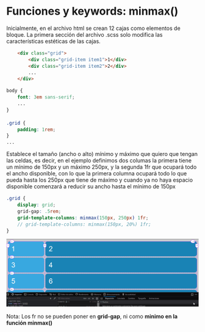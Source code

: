 # Funciones y keywords: minmax()

Inicialmente, en el archivo html se crean 12 cajas como elementos de bloque. La primera sección del archivo .scss solo modifica las características estéticas de las cajas.

```html
    <div class="grid">
        <div class="grid-item item1">1</div>
        <div class="grid-item item2">2</div>
        ...
    </div>
```

```scss
body {
    font: 3em sans-serif;
    ...
}

.grid {
    padding: 1rem;
}
...
```

Establece el tamaño (ancho o alto) mínimo y máximo que quiero que tengan las celdas, es decir, en el ejemplo definimos dos columas la primera tiene un mínimo de 150px y un máximo 250px, y la segunda 1fr que ocupará todo el ancho disponible, con lo que la primera columna ocupará todo lo que pueda hasta los 250px que tiene de máximo y cuando ya no haya espacio disponible comenzará a reducir su ancho hasta el mínimo de 150px

```scss
.grid {
    display: grid;
    grid-gap: .5rem;
    grid-template-columns: minmax(150px, 250px) 1fr;
    // grid-template-columns: minmax(150px, 20%) 1fr;
}
```

![01-state](./doc/img/01-state.gif)

 Nota: Los fr no se pueden poner en **grid-gap**, ni como **minimo en la función minmax()**
